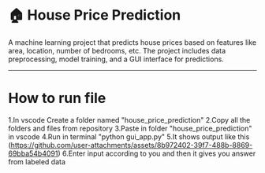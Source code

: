 # 🏠 House Price Prediction

A machine learning project that predicts house prices based on features like area, location, number of bedrooms, etc. The project includes data preprocessing, model training, and a GUI interface for predictions.

---

# How to run file

1.In vscode Create a folder named "house_price_prediction" 
2.Copy all the folders and files from repository 
3.Paste in folder "house_price_prediction" in vscode 
4.Run in terminal "python gui_app.py"
5.It shows output like this (https://github.com/user-attachments/assets/8b972402-39f7-488b-8869-69bba54b4091) 
6.Enter input according to you and then it gives you answer from labeled data 


